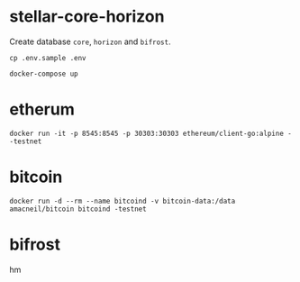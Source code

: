 # stellar-core-horizon

Create database `core`, `horizon` and `bifrost`.

`cp .env.sample .env`

`docker-compose up`

# etherum

`docker run -it -p 8545:8545 -p 30303:30303 ethereum/client-go:alpine --testnet`

# bitcoin

`docker run -d --rm --name bitcoind -v bitcoin-data:/data amacneil/bitcoin bitcoind -testnet`

# bifrost

hm
